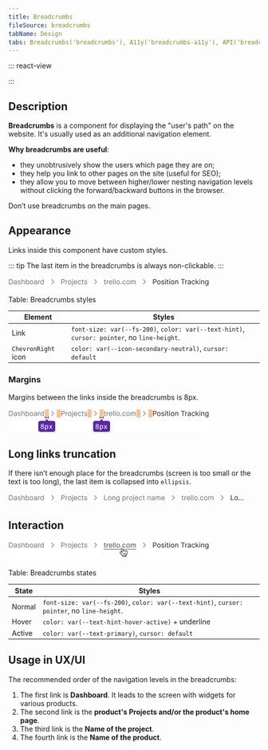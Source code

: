 ```yaml
---
title: Breadcrumbs
fileSource: breadcrumbs
tabName: Design
tabs: Breadcrumbs('breadcrumbs'), A11y('breadcrumbs-a11y'), API('breadcrumbs-api'), Example('breadcrumbs-code'), Changelog('breadcrumbs-changelog')
---
```


::: react-view

<script lang="tsx">
import React from 'react';
import PlaygroundGeneration from '@components/PlaygroundGeneration';
import Breadcrumbs from '@semcore/ui/breadcrumbs';

const App = PlaygroundGeneration(() => {
  return (
    <Breadcrumbs>
      <Breadcrumbs.Item href='#'>Dashboard</Breadcrumbs.Item>
      <Breadcrumbs.Item href='#'>Projects</Breadcrumbs.Item>
      <Breadcrumbs.Item active>semrush.com</Breadcrumbs.Item>
    </Breadcrumbs>
  );
});
</script>

:::

## Description

**Breadcrumbs** is a component for displaying the "user's path" on the website. It's usually used as an additional navigation element.

**Why breadcrumbs are useful**:

- they unobtrusively show the users which page they are on;
- they help you link to other pages on the site (useful for SEO);
- they allow you to move between higher/lower nesting navigation levels without clicking the forward/backward buttons in the browser.

Don’t use breadcrumbs on the main pages.

## Appearance

Links inside this component have custom styles.

::: tip
The last item in the breadcrumbs is always non-clickable.
:::

![](static/breadcrumbs.png)

Table: Breadcrumbs styles

| Element             | Styles                                                                              |
| ------------------- | ----------------------------------------------------------------------------------- |
| Link                | `font-size: var(--fs-200)`, `color: var(--text-hint)`, `cursor: pointer`, no `line-height`. |
| `ChevronRight` icon | `color: var(--icon-secondary-neutral)`, `cursor: default`                              |

### Margins

Margins between the links inside the breadcrumbs is 8px.

![](static/margins.png)

## Long links truncation

If there isn’t enough place for the breadcrumbs (screen is too small or the text is too long), the last item is collapsed into `ellipsis`.

![](static/ellipsis.png)

## Interaction

![](static/hover.png)

Table: Breadcrumbs states

| State  | Styles                                                                                    |
| ------ | ----------------------------------------------------------------------------------------- |
| Normal | `font-size: var(--fs-200)`, `color: var(--text-hint)`, `cursor: pointer`, no `line-height`. |
| Hover  | `color: var(--text-hint-hover-active)` + underline                                       |
| Active | `color: var(--text-primary)`, `cursor: default`                                         |

## Usage in UX/UI

The recommended order of the navigation levels in the breadcrumbs:

1. The first link is **Dashboard**. It leads to the screen with widgets for various products.
2. The second link is the **product's Projects and/or the product's home page**.
3. The third link is the **Name of the project**.
4. The fourth link is the **Name of the product**.

